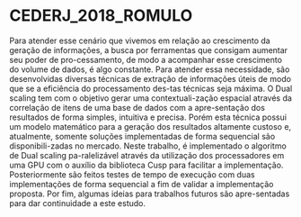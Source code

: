 # CEDERJ_2018_ROMULO


Para atender esse cenário que vivemos em relação ao crescimento da geração de informações, a busca por ferramentas que consigam aumentar seu poder de pro-cessamento, de modo a acompanhar esse crescimento do volume de dados, é algo constante. Para atender essa necessidade, são desenvolvidas diversas técnicas de extração de informações úteis de modo que se a eficiência do processamento des-tas técnicas seja máxima. O Dual scaling tem com o objetivo gerar uma contextuali-zação espacial através da correlação de itens de uma base de dados com a apre-sentação dos resultados de forma simples, intuitiva e precisa. Porém esta técnica possui um modelo matemático para a geração dos resultados altamente custoso e, atualmente, somente soluções implementadas de forma sequencial são disponibili-zadas no mercado. Neste trabalho, é implementado o algoritmo de Dual scaling pa-ralelizável através da utilização dos processadores em uma GPU com o auxílio da biblioteca Cusp para facilitar a implementação. Posteriormente são feitos testes de tempo de execução com duas implementações de forma sequencial a fim de validar a implementação proposta. Por fim, algumas ideias para trabalhos futuros são apre-sentadas para dar continuidade a este estudo.
